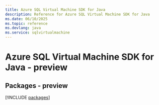 ```yaml
---
title: Azure SQL Virtual Machine SDK for Java
description: Reference for Azure SQL Virtual Machine SDK for Java
ms.date: 06/10/2025
ms.topic: reference
ms.devlang: java
ms.service: sqlvirtualmachine
---
```

# Azure SQL Virtual Machine SDK for Java - preview
## Packages - preview
[!INCLUDE [packages](sql-virtual-machine-index.md)]